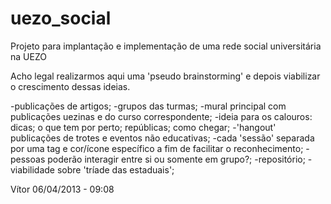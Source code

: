 uezo_social
===========

Projeto para implantação e implementação de uma rede social universitária na UEZO 

Acho legal realizarmos aqui uma 'pseudo brainstorming' e depois viabilizar o crescimento dessas ideias.

-publicações de artigos;
-grupos das turmas;
-mural principal com publicações uezinas e do curso correspondente;
-ideia para os calouros: dicas; o que tem por perto; repúblicas; como chegar;
-'hangout' publicações de trotes e eventos não educativas;
-cada 'sessão' separada por uma tag e cor/ícone específico a fim de facilitar o reconhecimento;
-pessoas poderão interagir entre si ou somente em grupo?;
-repositório;
-viabilidade sobre 'tríade das estaduais';


Vítor 06/04/2013 - 09:08
